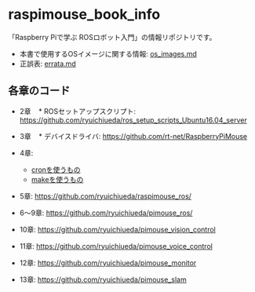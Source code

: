 # raspimouse_book_info

「Raspberry Piで学ぶ ROSロボット入門」の情報リポジトリです。
* 本書で使用するOSイメージに関する情報: [os_images.md](./os_images.md)
* 正誤表: [errata.md](./errata.md)

## 各章のコード

* 2章
    * ROSセットアップスクリプト: https://github.com/ryuichiueda/ros_setup_scripts_Ubuntu16.04_server
* 3章
    * デバイスドライバ: https://github.com/rt-net/RaspberryPiMouse
* 4章:
    * [cronを使うもの](https://github.com/ryuichiueda/pimouse_setup/tree/cad60aa542ac45c4e685dc81804a9f2aa90b897d)
    * [makeを使うもの](https://github.com/ryuichiueda/pimouse_setup)

* 5章: https://github.com/ryuichiueda/raspimouse_ros/
* 6〜9章: https://github.com/ryuichiueda/pimouse_ros/
* 10章: https://github.com/ryuichiueda/pimouse_vision_control
* 11章: https://github.com/ryuichiueda/pimouse_voice_control
* 12章: https://github.com/ryuichiueda/pimouse_monitor
* 13章: https://github.com/ryuichiueda/pimouse_slam
